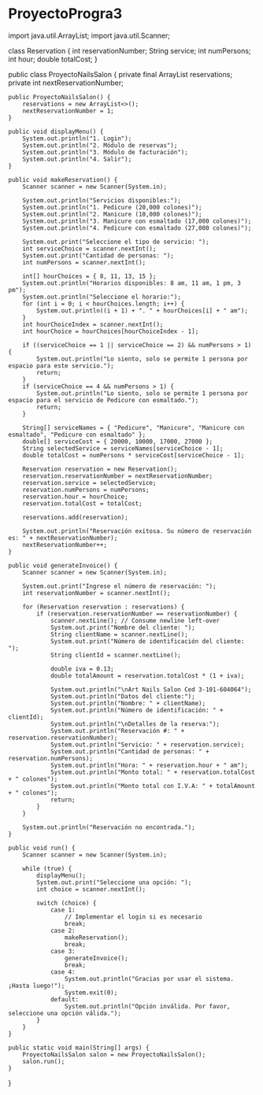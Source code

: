 # ProyectoProgra3
import java.util.ArrayList;
import java.util.Scanner;

class Reservation {
    int reservationNumber;
    String service;
    int numPersons;
    int hour;
    double totalCost;
}

public class ProyectoNailsSalon {
    private final ArrayList<Reservation> reservations;
    private int nextReservationNumber;

    public ProyectoNailsSalon() {
        reservations = new ArrayList<>();
        nextReservationNumber = 1;
    }

    public void displayMenu() {
        System.out.println("1. Login");
        System.out.println("2. Módulo de reservas");
        System.out.println("3. Módulo de facturación");
        System.out.println("4. Salir");
    }

    public void makeReservation() {
        Scanner scanner = new Scanner(System.in);

        System.out.println("Servicios disponibles:");
        System.out.println("1. Pedicure (20,000 colones)");
        System.out.println("2. Manicure (10,000 colones)");
        System.out.println("3. Manicure con esmaltado (17,000 colones)");
        System.out.println("4. Pedicure con esmaltado (27,000 colones)");

        System.out.print("Seleccione el tipo de servicio: ");
        int serviceChoice = scanner.nextInt();
        System.out.print("Cantidad de personas: ");
        int numPersons = scanner.nextInt();

        int[] hourChoices = { 8, 11, 13, 15 };
        System.out.println("Horarios disponibles: 8 am, 11 am, 1 pm, 3 pm");
        System.out.println("Seleccione el horario:");
        for (int i = 0; i < hourChoices.length; i++) {
            System.out.println((i + 1) + ". " + hourChoices[i] + " am");
        }
        int hourChoiceIndex = scanner.nextInt();
        int hourChoice = hourChoices[hourChoiceIndex - 1];

        if ((serviceChoice == 1 || serviceChoice == 2) && numPersons > 1) {
            System.out.println("Lo siento, solo se permite 1 persona por espacio para este servicio.");
            return;
        }
        if (serviceChoice == 4 && numPersons > 1) {
            System.out.println("Lo siento, solo se permite 1 persona por espacio para el servicio de Pedicure con esmaltado.");
            return;
        }

        String[] serviceNames = { "Pedicure", "Manicure", "Manicure con esmaltado", "Pedicure con esmaltado" };
        double[] serviceCost = { 20000, 10000, 17000, 27000 };
        String selectedService = serviceNames[serviceChoice - 1];
        double totalCost = numPersons * serviceCost[serviceChoice - 1];

        Reservation reservation = new Reservation();
        reservation.reservationNumber = nextReservationNumber;
        reservation.service = selectedService;
        reservation.numPersons = numPersons;
        reservation.hour = hourChoice;
        reservation.totalCost = totalCost;

        reservations.add(reservation);

        System.out.println("Reservación exitosa. Su número de reservación es: " + nextReservationNumber);
        nextReservationNumber++;
    }

    public void generateInvoice() {
        Scanner scanner = new Scanner(System.in);

        System.out.print("Ingrese el número de reservación: ");
        int reservationNumber = scanner.nextInt();

        for (Reservation reservation : reservations) {
            if (reservation.reservationNumber == reservationNumber) {
                scanner.nextLine(); // Consume newline left-over
                System.out.print("Nombre del cliente: ");
                String clientName = scanner.nextLine();
                System.out.print("Número de identificación del cliente: ");
                String clientId = scanner.nextLine();

                double iva = 0.13;
                double totalAmount = reservation.totalCost * (1 + iva);

                System.out.println("\nArt Nails Salon Ced 3-101-604064");
                System.out.println("Datos del cliente:");
                System.out.println("Nombre: " + clientName);
                System.out.println("Número de identificación: " + clientId);
                System.out.println("\nDetalles de la reserva:");
                System.out.println("Reservación #: " + reservation.reservationNumber);
                System.out.println("Servicio: " + reservation.service);
                System.out.println("Cantidad de personas: " + reservation.numPersons);
                System.out.println("Hora: " + reservation.hour + " am");
                System.out.println("Monto total: " + reservation.totalCost + " colones");
                System.out.println("Monto total con I.V.A: " + totalAmount + " colones");
                return;
            }
        }

        System.out.println("Reservación no encontrada.");
    }

    public void run() {
        Scanner scanner = new Scanner(System.in);

        while (true) {
            displayMenu();
            System.out.print("Seleccione una opción: ");
            int choice = scanner.nextInt();

            switch (choice) {
                case 1:
                    // Implementar el login si es necesario
                    break;
                case 2:
                    makeReservation();
                    break;
                case 3:
                    generateInvoice();
                    break;
                case 4:
                    System.out.println("Gracias por usar el sistema. ¡Hasta luego!");
                    System.exit(0);
                default:
                    System.out.println("Opción inválida. Por favor, seleccione una opción válida.");
            }
        }
    }

    public static void main(String[] args) {
        ProyectoNailsSalon salon = new ProyectoNailsSalon();
        salon.run();
    }
}
